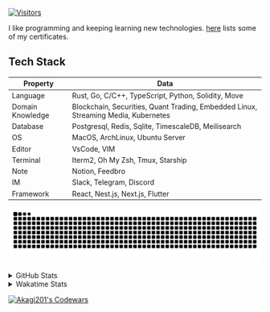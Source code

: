 <!-- markdownlint-disable MD041 MD010 MD033 -->
[![Visitors](https://api.visitorbadge.io/api/daily?path=Akagi201%2FAkagi201&label=Visitors%20Today&countColor=%2337d67a)](https://visitorbadge.io/status?path=Akagi201%2FAkagi201)

I like programming and keeping learning new technologies. [here](https://github.com/Akagi201/blockchain) lists some of my certificates.

## Tech Stack

| Property         	| Data                                                                               	|
|------------------	|------------------------------------------------------------------------------------	|
| Language         	| Rust, Go, C/C++, TypeScript, Python, Solidity, Move                                 |
| Domain Knowledge 	| Blockchain, Securities, Quant Trading, Embedded Linux, Streaming Media, Kubernetes 	|
| Database         	| Postgresql, Redis, Sqlite, TimescaleDB, Meilisearch                                 |
| OS               	| MacOS, ArchLinux, Ubuntu Server                                                     |
| Editor           	| VsCode, VIM                                                                        	|
| Terminal          | Iterm2, Oh My Zsh, Tmux, Starship                                                   |
| Note             	| Notion, Feedbro                                                                    	|
| IM               	| Slack, Telegram, Discord                                                            |
| Framework         | React, Nest.js, Next.js, Flutter                                                   	|

[![github contribution grid snake animation](https://raw.githubusercontent.com/Akagi201/Akagi201/output/github-contribution-grid-snake.svg#gh-light-mode-only)](https://github.com/Akagi201)

<details>
<summary>GitHub Stats</summary>
  <a href="https://github.com/Akagi201"><img alt="Profile Detail" src="https://raw.githubusercontent.com/Akagi201/Akagi201/master/profile-summary-card-output/dracula/0-profile-details.svg" /></a>
  <a href="https://github.com/Akagi201"><img alt="Github Stats" src="https://raw.githubusercontent.com/Akagi201/Akagi201/master/profile-summary-card-output/dracula/3-stats.svg" /></a>
  <a href="https://github.com/Akagi201"><img alt="Lang By Commits" src="https://raw.githubusercontent.com/Akagi201/Akagi201/master/profile-summary-card-output/dracula/2-most-commit-language.svg" /></a>
</details>

<details>
<summary>Wakatime Stats</summary>
<br>

<!--START_SECTION:waka-->
![Code Time](http://img.shields.io/badge/Code%20Time-667%20hrs%2036%20mins-blue)

**I'm a Night 🦉** 

```text
🌞 Morning    27 commits     █░░░░░░░░░░░░░░░░░░░░░░░░   7.11% 
🌆 Daytime    101 commits    ██████░░░░░░░░░░░░░░░░░░░   26.58% 
🌃 Evening    172 commits    ███████████░░░░░░░░░░░░░░   45.26% 
🌙 Night      80 commits     █████░░░░░░░░░░░░░░░░░░░░   21.05%

```
📅 **I'm Most Productive on Tuesday** 

```text
Monday       55 commits     ███░░░░░░░░░░░░░░░░░░░░░░   14.47% 
Tuesday      73 commits     ████░░░░░░░░░░░░░░░░░░░░░   19.21% 
Wednesday    43 commits     ██░░░░░░░░░░░░░░░░░░░░░░░   11.32% 
Thursday     48 commits     ███░░░░░░░░░░░░░░░░░░░░░░   12.63% 
Friday       64 commits     ████░░░░░░░░░░░░░░░░░░░░░   16.84% 
Saturday     52 commits     ███░░░░░░░░░░░░░░░░░░░░░░   13.68% 
Sunday       45 commits     ███░░░░░░░░░░░░░░░░░░░░░░   11.84%

```


📊 **This Week I Spent My Time On** 

```text
⌚︎ Time Zone: Asia/Shanghai

💬 Programming Languages: 
sh                       4 hrs 57 mins       ██████████████░░░░░░░░░░░   57.1% 
Rust                     2 hrs 26 mins       ███████░░░░░░░░░░░░░░░░░░   28.16% 
YAML                     22 mins             █░░░░░░░░░░░░░░░░░░░░░░░░   4.24% 
TOML                     12 mins             ░░░░░░░░░░░░░░░░░░░░░░░░░   2.36% 
JSON                     11 mins             ░░░░░░░░░░░░░░░░░░░░░░░░░   2.28%

🔥 Editors: 
Zsh                      4 hrs 57 mins       ██████████████░░░░░░░░░░░   57.1% 
VS Code                  3 hrs 43 mins       ██████████░░░░░░░░░░░░░░░   42.9%

💻 Operating System: 
Mac                      6 hrs 9 mins        █████████████████░░░░░░░░   70.76% 
Linux                    2 hrs 32 mins       ███████░░░░░░░░░░░░░░░░░░   29.24%

```

**I Mostly Code in Go** 

```text
Go                       34 repos            ██████████░░░░░░░░░░░░░░░   41.98% 
Rust                     18 repos            █████░░░░░░░░░░░░░░░░░░░░   22.22% 
TypeScript               11 repos            ███░░░░░░░░░░░░░░░░░░░░░░   13.58% 
JavaScript               7 repos             ██░░░░░░░░░░░░░░░░░░░░░░░   8.64% 
Python                   2 repos             ░░░░░░░░░░░░░░░░░░░░░░░░░   2.47%

```



 Last Updated on 04/02/2023 15:34:30 UTC
<!--END_SECTION:waka-->

</details>

<a href="https://www.codewars.com/users/Akagi201"><img alt="Akagi201's Codewars" src="https://www.codewars.com/users/Akagi201/badges/small"></a>
